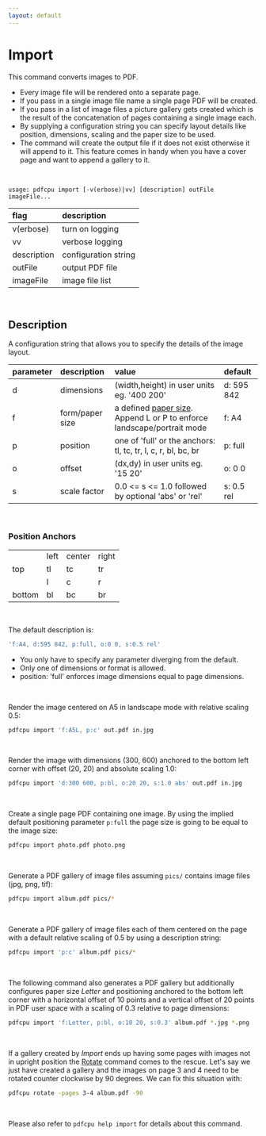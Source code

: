 ```yaml
---
layout: default
---
```


# Import

This command converts images to PDF.

* Every image file will be rendered onto a separate page.
* If you pass in a single image file name a single page PDF will be created.
* If you pass in a list of image files a picture gallery gets created which is the result of the concatenation of pages containing a single image each.
* By supplying a configuration string you can specify layout details like position, dimensions, scaling and the paper size to be used.
* The command will create the output file if it does not exist otherwise it will append to it. This feature comes in handy when you have a cover page and want to append a gallery to it.

<br>

```
usage: pdfcpu import [-v(erbose)|vv] [description] outFile imageFile...
```

| flag         | description
|:-------------|:---------------
| v(erbose)    | turn on logging
| vv           | verbose logging
| description  | configuration string
| outFile      | output PDF file
| imageFile    | image file list

<br>

## Description

A configuration string that allows you to specify the details of the image layout.

| parameter | description     | value | default
|:----------|:----------------|:------|:-----------------------------------------------------------------
| d         | dimensions      | (width,height) in user units eg. '400 200'                    | d: 595 842
| f         | form/paper size | a defined [paper size](../paper.md). Append L or P to enforce landscape/portrait mode| f: A4
| p         | position        | one of 'full' or the anchors: tl, tc, tr, l, c, r, bl, bc, br | p: full
| o         | offset          | (dx,dy) in user units eg. '15 20'                             | o: 0 0
| s         | scale factor    | 0.0 <= s <= 1.0 followed by optional 'abs' or 'rel'           | s: 0.5 rel

<br>

### Position Anchors
|||||
|-|-|-|-|
|       | left | center |right
|top    | tl   | tc     | tr
|       | l    | c      |  r
|bottom | bl   | bc     | br

<br>

The default description is:
```sh
'f:A4, d:595 842, p:full, o:0 0, s:0.5 rel'
```

* You only have to specify any parameter diverging from the default.
* Only one of dimensions or format is allowed.
* position: 'full' enforces image dimensions equal to page dimensions.

<br>

Render the image centered on A5 in landscape mode with relative scaling 0.5:
```sh
pdfcpu import 'f:A5L, p:c' out.pdf in.jpg
```
<br>

Render the image with dimensions (300, 600) anchored to the bottom left corner with offset (20, 20) and absolute scaling 1.0:
```sh
pdfcpu import 'd:300 600, p:bl, o:20 20, s:1.0 abs' out.pdf in.jpg
```
<br>

Create a single page PDF containing one image.
By using the implied default positioning parameter `p:full` the page size is going to be equal to the image size:

```sh
pdfcpu import photo.pdf photo.png
```
<br>

Generate a PDF gallery of image files assuming `pics/` contains image files (jpg, png, tif):

```sh
pdfcpu import album.pdf pics/*
```
<br>

Generate a PDF gallery of image files each of them centered on the page with a default relative scaling of 0.5 by using a description string:

```sh
pdfcpu import 'p:c' album.pdf pics/*
```
<br>

The following command also generates a PDF gallery but additionally configures paper size *Letter* and positioning anchored to the bottom left corner with a horizontal offset of 10 points and a vertical offset of 20 points in PDF user space with a scaling of 0.3 relative to page dimensions:

```sh
pdfcpu import 'f:Letter, p:bl, o:10 20, s:0.3' album.pdf *.jpg *.png
```
<br>

If a gallery created by *Import* ends up having some pages with images not in upright position the [Rotate](../core/rotate.md) command comes to the rescue. Let's say we just have created a gallery and the images on page 3 and 4 need to be rotated counter clockwise by 90 degrees. We can fix this situation with:

```sh
pdfcpu rotate -pages 3-4 album.pdf -90
```
<br>

Please also refer to `pdfcpu help import` for details about this command.